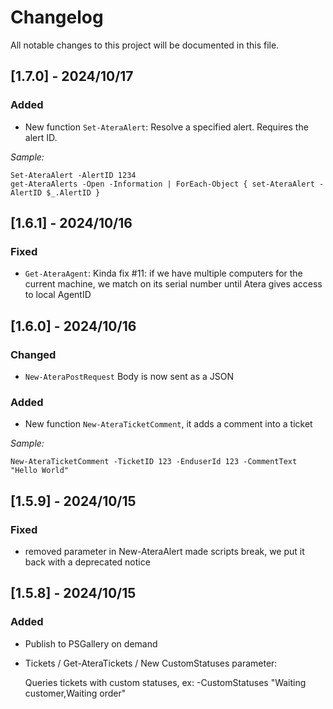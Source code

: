 
# Changelog

All notable changes to this project will be documented in this file.

## [1.7.0] - 2024/10/17
### Added
-  New function `Set-AteraAlert`: Resolve a specified alert. Requires the alert ID.  

*Sample:*
```
Set-AteraAlert -AlertID 1234
get-AteraAlerts -Open -Information | ForEach-Object { set-AteraAlert -AlertID $_.AlertID }
```
## [1.6.1] - 2024/10/16
### Fixed
-  `Get-AteraAgent`: Kinda fix #11: if we have multiple computers for the current machine, we match on its serial number until Atera gives access to local AgentID

## [1.6.0] - 2024/10/16
### Changed
- `New-AteraPostRequest` Body is now sent as a JSON
### Added
- New function `New-AteraTicketComment`, it adds a comment into a ticket

*Sample:* 
```
New-AteraTicketComment -TicketID 123 -EnduserId 123 -CommentText "Hello World"
```

## [1.5.9] - 2024/10/15
### Fixed
-  removed parameter in New-AteraAlert made scripts break, we put it back with a deprecated notice

## [1.5.8] - 2024/10/15
### Added
- Publish to PSGallery on demand
- Tickets / Get-AteraTickets / New CustomStatuses parameter:

    Queries tickets with custom statuses, ex: -CustomStatuses "Waiting customer,Waiting order"
